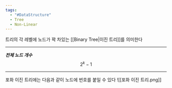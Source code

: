 ```yaml
---
tags:
  - "#DataStructure"
  - Tree
  - Non-Linear
---
```

트리의 각 레벨에 노드가 꽉 차있는 [[Binary Tree|이진 트리]]를 의미한다
- - -
***전체 노드 개수***
$$
2^k-1
$$
- - -
포화 이진 트리에는 다음과 같이 노드에 번호를 붙일 수 있다
![[포화 이진 트리.png]]